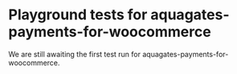 # Playground tests for aquagates-payments-for-woocommerce
We are still awaiting the first test run for aquagates-payments-for-woocommerce.
